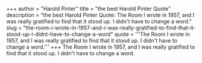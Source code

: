 +++
author = "Harold Pinter"
title = "the best Harold Pinter Quote"
description = "the best Harold Pinter Quote: The Room I wrote in 1957, and I was really gratified to find that it stood up. I didn't have to change a word."
slug = "the-room-i-wrote-in-1957-and-i-was-really-gratified-to-find-that-it-stood-up-i-didnt-have-to-change-a-word"
quote = '''The Room I wrote in 1957, and I was really gratified to find that it stood up. I didn't have to change a word.'''
+++
The Room I wrote in 1957, and I was really gratified to find that it stood up. I didn't have to change a word.
